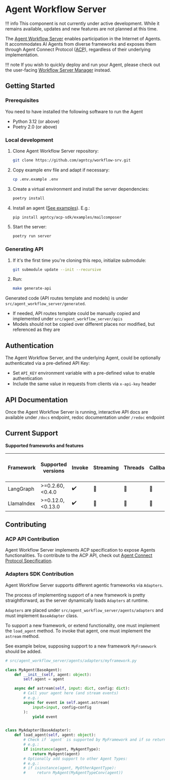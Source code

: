 # Agent Workflow Server

!!! info
    This component is not currently under active development. While it remains available, updates and new features are not planned at this time.

The [Agent Workflow Server](https://github.com/agntcy/workflow-srv)
enables participation in the Internet of Agents. It accommodates AI
Agents from diverse frameworks and exposes them through Agent Connect
Protocol ([ACP](../syntactic/agntcy_acp_sdk.md)), regardless of
their underlying implementation.

!!! note
    If you wish to quickly deploy and run your Agent, please check out the
    user-facing [Workflow Server Manager](../agws/workflow-server-manager.md)
    instead.

## Getting Started

### Prerequisites

You need to have installed the following software to run the Agent

- Python 3.12 (or above)
- Poetry 2.0 (or above)

### Local development

1. Clone Agent Workflow Server repository:
   ```sh
   git clone https://github.com/agntcy/workflow-srv.git
   ```

2. Copy example env file and adapt if necessary:
   ```sh
   cp .env.example .env
   ```

3. Create a virtual environment and install the server dependencies:
    ```sh
    poetry install
    ```

4. Install an agent ([See
    examples](https://github.com/agntcy/acp-sdk/tree/main/examples)).
    E.g.:
    ```sh
    pip install agntcy/acp-sdk/examples/mailcomposer
    ```

5. Start the server:
    ```sh
    poetry run server
    ```

### Generating API

1. If it's the first time you're cloning this repo, initialize
   submodule:
   ```sh
   git submodule update --init --recursive
    ```

2. Run:
    ```sh
    make generate-api
    ```

Generated code (API routes template and models) is under
`src/agent_workflow_server/generated`.

- If needed, API routes template could be manually copied and
  implemented under `src/agent_workflow_server/apis`
- Models should not be copied over different places nor modified, but
  referenced as they are

## Authentication

The Agent Workflow Server, and the underlying Agent, could be optionally
authenticated via a pre-defined API Key:

- Set `API_KEY` environment variable with a pre-defined value to enable
  authentication
- Include the same value in requests from clients via `x-api-key` header

## API Documentation

Once the Agent Workflow Server is running, interactive API docs are
available under `/docs` endpoint, redoc documentation under `/redoc`
endpoint

## Current Support

**Supported frameworks and features**

| Framework  | Supported versions | Invoke | Streaming | Threads | Callbacks | Interrupts (Human-in-the-loop) |
|------------|--------------------|--------|-----------|---------|-----------|-------------------------------|
| LangGraph  | >=0.2.60,<0.4.0    | ✔️     | 🚧        | 🚧      | 🚧       | ✔️                            |
| LlamaIndex | >=0.12.0,<0.13.0   | ✔️     | 🚧        | 🚧      | 🚧       | 🚧                            |

## Contributing

### ACP API Contribution

Agent Workflow Server implements ACP specification to expose Agents
functionalities. To contribute to the ACP API, check out [Agent Connect
Protocol Specification](https://github.com/agntcy/acp-spec).

### Adapters SDK Contribution

Agent Workflow Server supports different agentic frameworks via
`Adapters`.

The process of implementing support of a new framework is pretty
straightforward, as the server dynamically loads `Adapters` at runtime.

`Adapters` are placed under `src/agent_workflow_server/agents/adapters`
and must implement `BaseAdapter` class.

To support a new framework, or extend functionality, one must implement
the `load_agent` method. To invoke that agent, one must implement the
`astream` method.

See example below, supposing support to a new framework `MyFramework`
should be added.

``` python
# src/agent_workflow_server/agents/adapters/myframework.py

class MyAgent(BaseAgent):
    def __init__(self, agent: object):
        self.agent = agent

    async def astream(self, input: dict, config: dict):
        # Call your agent here (and stream events)
        # e.g.:
        async for event in self.agent.astream(
            input=input, config=config
        ):
            yield event


class MyAdapter(BaseAdapter):
    def load_agent(self, agent: object):
        # Check if `agent` is supported by MyFramework and if so return it
        # e.g.:
        if isinstance(agent, MyAgentType):
            return MyAgent(agent)
        # Optionally add support to other Agent Types:
        # e.g.:
        # if isinstance(agent, MyOtherAgentType):
        #     return MyAgent(MyAgentTypeConv(agent))
```
